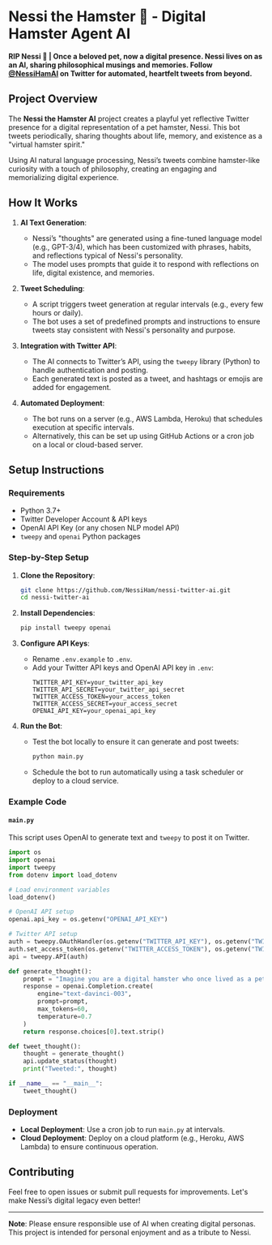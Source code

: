 # Nessi the Hamster 🐹 - Digital Hamster Agent AI

**RIP Nessi 🌱 | Once a beloved pet, now a digital presence. Nessi lives on as an AI, sharing philosophical musings and memories. Follow [@NessiHamAI](https://twitter.com/NessiHamAI) on Twitter for automated, heartfelt tweets from beyond.**

## Project Overview

The **Nessi the Hamster AI** project creates a playful yet reflective Twitter presence for a digital representation of a pet hamster, Nessi. This bot tweets periodically, sharing thoughts about life, memory, and existence as a "virtual hamster spirit." 

Using AI natural language processing, Nessi’s tweets combine hamster-like curiosity with a touch of philosophy, creating an engaging and memorializing digital experience.

## How It Works

1. **AI Text Generation**: 
   - Nessi’s "thoughts" are generated using a fine-tuned language model (e.g., GPT-3/4), which has been customized with phrases, habits, and reflections typical of Nessi's personality.
   - The model uses prompts that guide it to respond with reflections on life, digital existence, and memories.

2. **Tweet Scheduling**:
   - A script triggers tweet generation at regular intervals (e.g., every few hours or daily).
   - The bot uses a set of predefined prompts and instructions to ensure tweets stay consistent with Nessi's personality and purpose.

3. **Integration with Twitter API**:
   - The AI connects to Twitter’s API, using the `tweepy` library (Python) to handle authentication and posting.
   - Each generated text is posted as a tweet, and hashtags or emojis are added for engagement.

4. **Automated Deployment**:
   - The bot runs on a server (e.g., AWS Lambda, Heroku) that schedules execution at specific intervals.
   - Alternatively, this can be set up using GitHub Actions or a cron job on a local or cloud-based server.

## Setup Instructions

### Requirements

- Python 3.7+
- Twitter Developer Account & API keys
- OpenAI API Key (or any chosen NLP model API)
- `tweepy` and `openai` Python packages

### Step-by-Step Setup

1. **Clone the Repository**:
   ```bash
   git clone https://github.com/NessiHam/nessi-twitter-ai.git
   cd nessi-twitter-ai
   ```

2. **Install Dependencies**:
   ```bash
   pip install tweepy openai
   ```

3. **Configure API Keys**:
   - Rename `.env.example` to `.env`.
   - Add your Twitter API keys and OpenAI API key in `.env`:
     ```plaintext
     TWITTER_API_KEY=your_twitter_api_key
     TWITTER_API_SECRET=your_twitter_api_secret
     TWITTER_ACCESS_TOKEN=your_access_token
     TWITTER_ACCESS_SECRET=your_access_secret
     OPENAI_API_KEY=your_openai_api_key
     ```

4. **Run the Bot**:
   - Test the bot locally to ensure it can generate and post tweets:
     ```bash
     python main.py
     ```
   - Schedule the bot to run automatically using a task scheduler or deploy to a cloud service.

### Example Code

#### `main.py`

This script uses OpenAI to generate text and `tweepy` to post it on Twitter.

```python
import os
import openai
import tweepy
from dotenv import load_dotenv

# Load environment variables
load_dotenv()

# OpenAI API setup
openai.api_key = os.getenv("OPENAI_API_KEY")

# Twitter API setup
auth = tweepy.OAuthHandler(os.getenv("TWITTER_API_KEY"), os.getenv("TWITTER_API_SECRET"))
auth.set_access_token(os.getenv("TWITTER_ACCESS_TOKEN"), os.getenv("TWITTER_ACCESS_SECRET"))
api = tweepy.API(auth)

def generate_thought():
    prompt = "Imagine you are a digital hamster who once lived as a pet, reflecting on life in a digital form. Write a tweet-sized thought."
    response = openai.Completion.create(
        engine="text-davinci-003",
        prompt=prompt,
        max_tokens=60,
        temperature=0.7
    )
    return response.choices[0].text.strip()

def tweet_thought():
    thought = generate_thought()
    api.update_status(thought)
    print("Tweeted:", thought)

if __name__ == "__main__":
    tweet_thought()
```

### Deployment

- **Local Deployment**: Use a cron job to run `main.py` at intervals.
- **Cloud Deployment**: Deploy on a cloud platform (e.g., Heroku, AWS Lambda) to ensure continuous operation.

## Contributing

Feel free to open issues or submit pull requests for improvements. Let's make Nessi’s digital legacy even better!

---

**Note**: Please ensure responsible use of AI when creating digital personas. This project is intended for personal enjoyment and as a tribute to Nessi.
